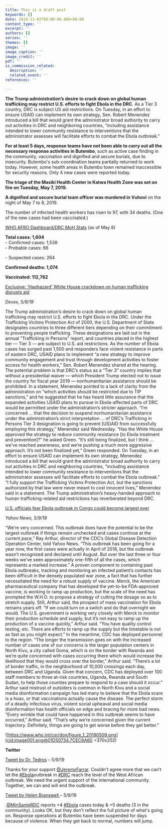 ```yaml
---
title: This is a draft post
keywords: []
date: 2018-11-02T00:00:00.000+00:00
content_type: ''
excerpt: ''
authors: []
series: ''
themes: []
image: ''
image_caption: ''
image_credit: ''
pdf: ''
is_commission_related:
  description: ''
  related_event: ''
references: ''

---
```

**The Trump administration’s desire to crack down on global human trafficking may restrict U.S. efforts to fight Ebola in the DRC**. As a Tier 3 country, DRC is subject US aid restrictions. On Tuesday, in an effort to ensure USAID can implement its own strategy, Sen. Robert Menendez introduced a bill that would grant the administrator broad authority to carry out activities in DRC and neighboring countries, “including assistance intended to lower community resistance to interventions that the administrator assesses will facilitate efforts to combat the Ebola outbreak.”

**For at least 5 days, response teams have not been able to carry out all the necessary response activities in Butembo**, such as active case finding in the community, vaccination and dignified and secure burials, due to insecurity. Butembo's sub-coordination teams partially returned to work today. However, some health areas in Butembo town remained inaccessible for security reasons. Only 4 new cases were reported today.

**The triage of the Masiki Health Center in Katwa Health Zone was set on fire on Tuesday, May 7, 2019.**

**A dignified and secure burial team officer was murdered in Vuhovi** on the night of May 7 to 8, 2019.

The number of infected health workers has risen to 97, with 34 deaths. (One of the new cases had been vaccinated.)

[WHO AFRO Dashboard/DRC MoH Stats](https://urldefense.proofpoint.com/v2/url?u=https-3A__who.maps.arcgis.com_apps_opsdashboard_index.html-23_f9003796864241b99d21474025f3667e&d=DwMGaQ&c=lTFYvTKl9NjBtWucofDMxg&r=k8I-BrdZu4gCu1VexWPukdfLpD5mx6_PYj60xrQ3UE4&m=APzXH1A0ci3UOKsLcwFBQuBAueNP_c8VhRuLAx4sca0&s=K1sqw4SyBwmtzyTkUGcjGPp0tfADqfxJS11yZ3R-UpI&e= "https://urldefense.proofpoint.com/v2/url?u=https-3A__who.maps.arcgis.com_apps_opsdashboard_index.html-23_f9003796864241b99d21474025f3667e&d=DwMGaQ&c=lTFYvTKl9NjBtWucofDMxg&r=k8I-BrdZu4gCu1VexWPukdfLpD5mx6_PYj60xrQ3UE4&m=APzXH1A0ci3UOKsLcwFBQuBAueNP_c8VhRuLAx4sca0&s=K1sqw4SyBwmtzyTkUGcjGPp0tfADqfxJS11yZ3R-UpI&e=") (as of May 8)

**Total cases: 1,604**  
\- Confirmed cases: 1,538  
\- Probable cases: 66

\- Suspected cases: 264

**Confirmed deaths: 1,074**

**Vaccinated: 112,762**

[Exclusive: 'Haphazard' White House crackdown on human trafficking disrupts aid](https://urldefense.proofpoint.com/v2/url?u=https-3A__www.devex.com_news_exclusive-2Dhaphazard-2Dwhite-2Dhouse-2Dcrackdown-2Don-2Dhuman-2Dtrafficking-2Ddisrupts-2Daid-2D94866&d=DwMGaQ&c=lTFYvTKl9NjBtWucofDMxg&r=k8I-BrdZu4gCu1VexWPukdfLpD5mx6_PYj60xrQ3UE4&m=APzXH1A0ci3UOKsLcwFBQuBAueNP_c8VhRuLAx4sca0&s=4usKQMB3ZVhComjhZ_Ptie4qrhLWCTzsIxJ1O8U0hYY&e=)

_Devex, 5/9/19_

The Trump administration’s desire to crack down on global human trafficking may restrict U.S. efforts to fight Ebola in the DRC. Under the Trafficking Victims Protection Act of 2000, the U.S. Department of State designates countries to three different tiers depending on their commitment to preventing people trafficking. These designations are laid out in the annual “Trafficking in Persons” report, and countries placed in the highest tier — Tier 3 — are subject to U.S. aid restrictions. As the number of Ebola cases has surged past 1,500 and responders face violent resistance in parts of eastern DRC, USAID plans to implement “a new strategy to improve community engagement and trust through development activities to foster access for health workers,” Sen. Robert Menendez shared at the hearing. The potential problem is that DRC’s status as a “Tier 3” country implies that without a presidential waiver — which President Trump elected not to issue the country for fiscal year 2019 — nonhumanitarian assistance should be prohibited. In a statement, Menendez pointed to a lack of clarity from the administration on “which activities should be restricted due to TIP sanctions,” and he suggested that he has heard little assurance that the expanded activities USAID plans to pursue in Ebola-affected parts of DRC would be permitted under the administration’s stricter approach. “I’m concerned ... that the decision to suspend nonhumanitarian assistance under the administration’s strict interpretation … of DRC’s Trafficking in Persons Tier 3 designation is going to prevent \[US\]AID from successfully employing this strategy,” Menendez said Wednesday. “Has the White House approved the strategy to reduce community resistance \[to Ebola treatment and prevention\]?” he asked Green. “It’s still being finalized, but I think … we’ve reached awareness, and we’re pushing a much more aggressive approach. It’s not been finalized yet,” Green responded. On Tuesday, in an effort to ensure USAID can implement its own strategy, Menendez introduced a bill that would grant the administrator broad authority to carry out activities in DRC and neighboring countries, “including assistance intended to lower community resistance to interventions that the administrator assesses will facilitate efforts to combat the Ebola outbreak.” “I fully support the Trafficking Victims Protection Act, but the sanctions authorized by that law were never meant to cost innocent lives,” Menendez said in a statement. The Trump administration’s heavy-handed approach to human trafficking-related aid restrictions has reverberated beyond DRC.

[U.S. officials fear Ebola outbreak in Congo could become largest ever](https://urldefense.proofpoint.com/v2/url?u=https-3A__news.yahoo.com_us-2Dofficials-2Dfear-2Debola-2Doutbreak-2Din-2Dcongo-2Dcould-2Dbecome-2Dlargest-2Dever-2D203503940.html-3Fsoc-5Fsrc-3Dhl-2Dviewer-26soc-5Ftrk-3Dtw&d=DwMGaQ&c=lTFYvTKl9NjBtWucofDMxg&r=k8I-BrdZu4gCu1VexWPukdfLpD5mx6_PYj60xrQ3UE4&m=APzXH1A0ci3UOKsLcwFBQuBAueNP_c8VhRuLAx4sca0&s=rvmBvRLWkV_7aJ8GG5zrjSigIk2nJZL2prOZxm2NJqA&e= "https://urldefense.proofpoint.com/v2/url?u=https-3A__news.yahoo.com_us-2Dofficials-2Dfear-2Debola-2Doutbreak-2Din-2Dcongo-2Dcould-2Dbecome-2Dlargest-2Dever-2D203503940.html-3Fsoc-5Fsrc-3Dhl-2Dviewer-26soc-5Ftrk-3Dtw&d=DwMGaQ&c=lTFYvTKl9NjBtWucofDMxg&r=k8I-BrdZu4gCu1VexWPukdfLpD5mx6_PYj60xrQ3UE4&m=APzXH1A0ci3UOKsLcwFBQuBAueNP_c8VhRuLAx4sca0&s=rvmBvRLWkV_7aJ8GG5zrjSigIk2nJZL2prOZxm2NJqA&e=")

_Yahoo News, 5/9/19_

“We’re very concerned. This outbreak does have the potential to be the largest outbreak if things remain unchecked and cases continue at the current pace,” Ray Arthur, director of the CDC’s Global Disease Detection Operation Center, told Yahoo News. “This outbreak has been going for a year now, the first cases were actually in April of 2018, but the outbreak wasn’t recognized and declared until August. But over the last three or four weeks we’ve seen approximately one-fifth of all the cases, which represents a marked increase.” A proven component to containing past Ebola outbreaks, tracking and monitoring an infected patient’s contacts has been difficult in the densely populated war zone, a fact that has further necessitated the need for a robust supply of vaccine. Merck, the American pharmaceutical company that has developed the yet-to-be FDA-approved vaccine, is working to ramp up production, but the scale of the need has prompted the W.H.O. to propose a strategy of cutting the dosage so as to stretch supply. Still, Arthur said, the prospect of mass vaccination for Ebola remains years off. “If we could turn on a switch and do that overnight we would. The U.S. government is working very closely with Merck to monitor their production schedule and supply, but it’s not easy to ramp up the production of a vaccine quickly,” Arthur said. “You have quality control testing, etc. There are efforts to ramp up the supply but the timetable is not as fast as you might expect.” In the meantime, CDC has deployed personnel to the region. “The longer the transmission goes on with the increased number of cases one of our concerns is the larger population centers in North Kivu, a city called Goma, which is on the border with Rwanda and we’re quite concerned with cases occurring there which would increase the likelihood that they would cross over the border,” Arthur said. “There’s a lot of border traffic, in the neighborhood of 10,000 crossings each day, between DRC and Uganda. Given that concern, CDC has deployed over 100 staff members to three at-risk countries, Uganda, Rwanda and South Sudan, to help those counties prepare to respond to a case should it occur.” Arthur said mistrust of outsiders is common in North Kivu and a social media disinformation campaign has led many to believe that the Ebola scare is a hoax, or that vaccinations actually cause the disease. The perfect storm of a deadly infectious virus, violent social upheaval and social media disinformation has health officials on edge and bracing for more bad news. “Every wrinkle that could have happened in this outbreak seems to have occurred,” Arthur said. “That’s why we’re concerned given the current trajectory. Definitely, things are going to get worse before they get better.”

![https://www.who.int/csr/don/figure_1_20190509.png](cid:image001.png@01D50734.7CEC6A60 =370x202)

**Twitter**

[Tweet by Dr. Tedros](https://urldefense.proofpoint.com/v2/url?u=https-3A__twitter.com_DrTedros_status_1126476101679710208&d=DwMGaQ&c=lTFYvTKl9NjBtWucofDMxg&r=k8I-BrdZu4gCu1VexWPukdfLpD5mx6_PYj60xrQ3UE4&m=APzXH1A0ci3UOKsLcwFBQuBAueNP_c8VhRuLAx4sca0&s=5dHs5htUu6GcT9pMnsnNKkED2oxAUKjMIhrSbupbCW8&e=) – 5/9/19

Thanks for your support [@JeremyFarrar](https://urldefense.proofpoint.com/v2/url?u=https-3A__twitter.com_JeremyFarrar&d=DwMGaQ&c=lTFYvTKl9NjBtWucofDMxg&r=k8I-BrdZu4gCu1VexWPukdfLpD5mx6_PYj60xrQ3UE4&m=APzXH1A0ci3UOKsLcwFBQuBAueNP_c8VhRuLAx4sca0&s=iizx0k22plUUJSfZUVx0AeffyEC47OKGB6keJOVW7Xw&e= "https://urldefense.proofpoint.com/v2/url?u=https-3A__twitter.com_JeremyFarrar&d=DwMGaQ&c=lTFYvTKl9NjBtWucofDMxg&r=k8I-BrdZu4gCu1VexWPukdfLpD5mx6_PYj60xrQ3UE4&m=APzXH1A0ci3UOKsLcwFBQuBAueNP_c8VhRuLAx4sca0&s=iizx0k22plUUJSfZUVx0AeffyEC47OKGB6keJOVW7Xw&e="). Couldn't agree more that we can’t let the [#Ebola](https://urldefense.proofpoint.com/v2/url?u=https-3A__twitter.com_hashtag_Ebola-3Fsrc-3Dhash&d=DwMGaQ&c=lTFYvTKl9NjBtWucofDMxg&r=k8I-BrdZu4gCu1VexWPukdfLpD5mx6_PYj60xrQ3UE4&m=APzXH1A0ci3UOKsLcwFBQuBAueNP_c8VhRuLAx4sca0&s=hjVuogaLYJdB7wxX5Ush4nZfklWYV84i-nvNNcpcQ-g&e=)outbreak in [#DRC](https://urldefense.proofpoint.com/v2/url?u=https-3A__twitter.com_hashtag_DRC-3Fsrc-3Dhash&d=DwMGaQ&c=lTFYvTKl9NjBtWucofDMxg&r=k8I-BrdZu4gCu1VexWPukdfLpD5mx6_PYj60xrQ3UE4&m=APzXH1A0ci3UOKsLcwFBQuBAueNP_c8VhRuLAx4sca0&s=r5AM49BM66hQviDej0pkRP2T5klXbyjKYLd0vkiPjdE&e=) reach the level of the West African outbreak. We need the urgent support of the international community. Together, we can and will end the outbreak.

[Tweet by Helen Branswell ](https://urldefense.proofpoint.com/v2/url?u=https-3A__twitter.com_HelenBranswell_status_1126582180149432323&d=DwMGaQ&c=lTFYvTKl9NjBtWucofDMxg&r=k8I-BrdZu4gCu1VexWPukdfLpD5mx6_PYj60xrQ3UE4&m=APzXH1A0ci3UOKsLcwFBQuBAueNP_c8VhRuLAx4sca0&s=8L5KSnPwCrGYxfO2va_ma-0KSuFRz6c5CsLE_RKx8MQ&e=)– 5/9/19

.[@MinSanteRDC](https://urldefense.proofpoint.com/v2/url?u=https-3A__twitter.com_MinSanteRDC&d=DwMGaQ&c=lTFYvTKl9NjBtWucofDMxg&r=k8I-BrdZu4gCu1VexWPukdfLpD5mx6_PYj60xrQ3UE4&m=APzXH1A0ci3UOKsLcwFBQuBAueNP_c8VhRuLAx4sca0&s=siuJ9Vf7uMMmsFc6YmlHDLS4pCw0GAS84xpJRSrz5pI&e=) reports +4 [#Ebola](https://urldefense.proofpoint.com/v2/url?u=https-3A__twitter.com_hashtag_Ebola-3Fsrc-3Dhash&d=DwMGaQ&c=lTFYvTKl9NjBtWucofDMxg&r=k8I-BrdZu4gCu1VexWPukdfLpD5mx6_PYj60xrQ3UE4&m=APzXH1A0ci3UOKsLcwFBQuBAueNP_c8VhRuLAx4sca0&s=hjVuogaLYJdB7wxX5Ush4nZfklWYV84i-nvNNcpcQ-g&e=) cases today & +5 deaths (3 in the community). Looks OK, but they don't reflect the full picture of what's going on. Response operations at Butembo have been suspended for days because of violence. When they get back to normal, numbers will jump.